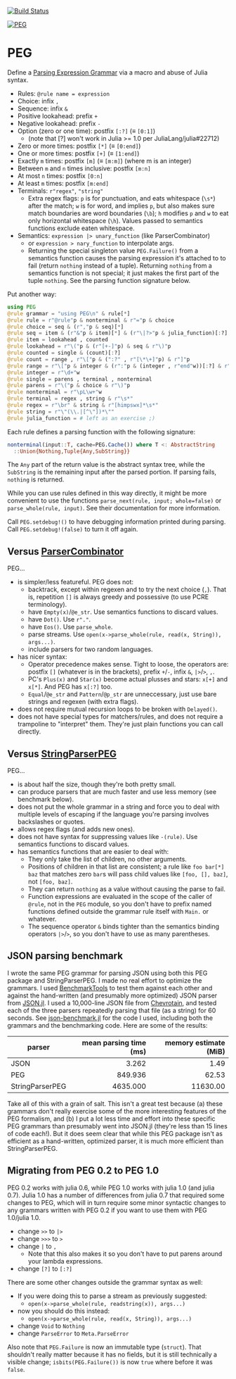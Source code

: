 [![Build Status](https://travis-ci.org/wdebeaum/PEG.jl.png)](https://travis-ci.org/wdebeaum/PEG.jl)

[![PEG](http://pkg.julialang.org/badges/PEG_0.7.svg)](http://pkg.julialang.org/?pkg=PEG&ver=0.7)

# PEG

Define a
[Parsing Expression Grammar](https://en.wikipedia.org/wiki/Parsing_expression_grammar)
via a macro and abuse of Julia syntax.

* Rules: `@rule name = expression`
* Choice: infix `,`
* Sequence: infix `&`
* Positive lookahead: prefix `+`
* Negative lookahead: prefix `-`
* Option (zero or one time): postfix `[:?]` (≡ `[0:1]`)
  * (note that [?] won't work in Julia >= 1.0 per JuliaLang/julia#22712)
* Zero or more times: postfix `[*]` (≡ `[0:end]`)
* One or more times: postfix `[+]` (≡ `[1:end]`)
* Exactly `m` times: postfix `[m]` (≡ `[m:m]`) (where m is an integer)
* Between `m` and `n` times inclusive: postfix `[m:n]`
* At most `n` times: postfix `[0:n]`
* At least `m` times: postfix `[m:end]`
* Terminals: `r"regex"`, `"string"`
  * Extra regex flags: `p` is for punctuation, and eats whitespace (`\s*`)
    after the match; `w` is for word, and implies `p`, but also makes sure
    match boundaries are word boundaries (`\b`); `h` modifies `p` and `w` to
    eat only horizontal whitespace (`\h`). Values passed to semantics functions
    exclude eaten whitespace.
* Semantics: `expression |> unary_function` (like ParserCombinator)
  * or `expression > nary_function` to interpolate args.
  * Returning the special singleton value `PEG.Failure()` from a semantics
    function causes the parsing expression it's attached to to fail (return
    `nothing` instead of a tuple). Returning `nothing` from a semantics
    function is not special; it just makes the first part of the tuple
    `nothing`. See the parsing function signature below.

Put another way:

```julia
using PEG
@rule grammar = "using PEG\n" & rule[*]
@rule rule = r"@rule"p & nonterminal & r"="p & choice
@rule choice = seq & (r","p & seq)[*]
@rule seq = item & (r"&"p & item)[*] & (r"\|?>"p & julia_function)[:?]
@rule item = lookahead , counted
@rule lookahead = r"\("p & (r"[+-]"p) & seq & r"\)"p
@rule counted = single & (count)[:?]
@rule count = range , r"\["p & (":?" , r"[\*\+]"p) & r"]"p
@rule range = r"\["p & integer & (r":"p & (integer , r"end"w))[:?] & r"]"p
@rule integer = r"\d+"w
@rule single = parens , terminal , nonterminal
@rule parens = r"\("p & choice & r"\)"p
@rule nonterminal = r"\pL\w+"w
@rule terminal = regex , string & r"\s*"
@rule regex = r"\br" & string & r"[himpswx]*\s*"
@rule string = r"\"(\\.|[^\"])*\""
@rule julia_function = # left as an exercise ;)
```

Each rule defines a parsing function with the following signature:

```julia
nonterminal(input::T, cache=PEG.Cache()) where T <: AbstractString
  ::Union{Nothing,Tuple{Any,SubString}}
```

The `Any` part of the return value is the abstract syntax tree, while the
`SubString` is the remaining input after the parsed portion. If parsing fails,
`nothing` is returned.

While you can use rules defined in this way directly, it might be more
convenient to use the functions `parse_next(rule, input; whole=false)` or
`parse_whole(rule, input)`. See their documentation for more information.

Call `PEG.setdebug!()` to have debugging information printed during parsing.
Call `PEG.setdebug!(false)` to turn it off again.

## Versus [ParserCombinator](https://github.com/andrewcooke/ParserCombinator.jl)

PEG...

* is simpler/less featureful. PEG does not:
  * backtrack, except within regexen and to try the next choice (`,`). That is,
    repetition `[]` is always greedy and possessive (to use PCRE terminology).
  * have `Empty(x)`/`@e_str`. Use semantics functions to discard values.
  * have `Dot()`. Use `r"."`.
  * have `Eos()`. Use `parse_whole`.
  * parse streams. Use `open(x->parse_whole(rule, read(x, String)), args...)`.
  * include parsers for two random languages.
* has nicer syntax:
  * Operator precedence makes sense. Tight to loose, the operators are: postfix
    `[]` (whatever is in the brackets), prefix `+`/`-`, infix `&`, `|>`/`>`,
    `,`.
  * PC's `Plus(x)` and `Star(x)` become actual plusses and stars: `x[+]` and
    `x[*]`. And PEG has `x[:?]` too.
  * `Equal`/`@e_str` and `Pattern`/`@p_str` are unneccessary, just use bare
    strings and regexen (with extra flags).
* does not require mutual recursion loops to be broken with `Delayed()`.
* does not have special types for matchers/rules, and does not require a
  trampoline to "interpret" them. They're just plain functions you can call
  directly.

## Versus [StringParserPEG](https://github.com/vonDonnerstein/StringParserPEG.jl)

PEG...

* is about half the size, though they're both pretty small.
* can produce parsers that are much faster and use less memory (see benchmark
  below).
* does not put the whole grammar in a string and force you to deal with
  multiple levels of escaping if the language you're parsing involves
  backslashes or quotes.
* allows regex flags (and adds new ones).
* does not have syntax for suppressing values like `-(rule)`. Use semantics
  functions to discard values.
* has semantics functions that are easier to deal with:
  * They only take the list of children, no other arguments.
  * Positions of children in that list are consistent; a rule like `foo bar[*]
    baz` that matches zero `bar`s will pass child values like `[foo, [], baz]`,
    not `[foo, baz]`.
  * They can return `nothing` as a value without causing the parse to fail.
  * Function expressions are evaluated in the scope of the caller of `@rule`,
    not in the `PEG` module, so you don't have to prefix named functions
    defined outside the grammar rule itself with `Main.` or whatever.
  * The sequence operator `&` binds tighter than the semantics binding
    operators `|>`/`>`, so you don't have to use as many parentheses.

## JSON parsing benchmark

I wrote the same PEG grammar for parsing JSON using both this PEG package and
StringParserPEG. I made no real effort to optimize the grammars. I used
[BenchmarkTools](https://github.com/JuliaCI/BenchmarkTools.jl) to test them
against each other and against the hand-written (and presumably more optimized)
JSON parser from [JSON.jl](https://github.com/JuliaIO/JSON.jl). I used a
10,000-line JSON file from
[Chevrotain](https://github.com/Chevrotain/chevrotain/blob/gh-pages/performance/samples/10K_json.js),
and tested each of the three parsers repeatedly parsing that file (as a string)
for 60 seconds. See [json-benchmark.jl](json-benchmark.jl) for the code I used,
including both the grammars and the benchmarking code. Here are some of the
results:

| parser          | mean parsing time (ms) | memory estimate (MiB) |
| --------------- | ---------------------: | --------------------: |
| JSON            |                  3.262 |                  1.49 |
| PEG             |                849.936 |                 62.53 |
| StringParserPEG |               4635.000 |              11630.00 |

Take all of this with a grain of salt. This isn't a great test because (a)
these grammars don't really exercise some of the more interesting features of
the PEG formalism, and (b) I put a lot less time and effort into these specific
PEG grammars than presumably went into JSON.jl (they're less than 15 lines of
code each!). But it does seem clear that while this PEG package isn't as
efficient as a hand-written, optimized parser, it is much more efficient than
StringParserPEG.

## Migrating from PEG 0.2 to PEG 1.0

PEG 0.2 works with julia 0.6, while PEG 1.0 works with julia 1.0 (and julia
0.7). Julia 1.0 has a number of differences from julia 0.7 that required some
changes to PEG, which will in turn require some minor syntactic changes to any
grammars written with PEG 0.2 if you want to use them with PEG 1.0/julia 1.0.

* change `>>` to `|>`
* change `>>>` to `>`
* change `|` to `,`
  * Note that this also makes it so you don't have to put parens around your
    lambda expressions.
* change `[?]` to `[:?]`

There are some other changes outside the grammar syntax as well:

* If you were doing this to parse a stream as previously suggested:
  * `open(x->parse_whole(rule, readstring(x)), args...)`
* now you should do this instead:
  * `open(x->parse_whole(rule, read(x, String)), args...)`
* change `Void` to `Nothing`
* change `ParseError` to `Meta.ParseError`

Also note that `PEG.Failure` is now an immutable type (`struct`). That
shouldn't really matter because it has no fields, but it is still technically a
visible change; `isbits(PEG.Failure())` is now `true` where before it was
`false`.
